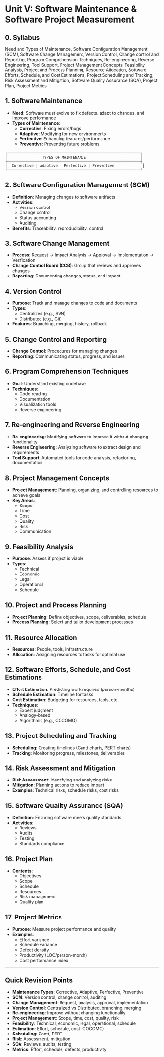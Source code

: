 # Unit V: Software Maintenance & Software Project Measurement

## 0. Syllabus
Need and Types of Maintenance, Software Configuration Management (SCM), Software Change Management, Version Control, Change control and Reporting, Program Comprehension Techniques, Re-engineering, Reverse Engineering, Tool Support. Project Management Concepts, Feasibility Analysis, Project and Process Planning, Resource Allocation, Software Efforts, Schedule, and Cost Estimations, Project Scheduling and Tracking, Risk Assessment and Mitigation, Software Quality Assurance (SQA), Project Plan, Project Metrics

## 1. Software Maintenance
- **Need**: Software must evolve to fix defects, adapt to changes, and improve performance
- **Types of Maintenance**:
  - **Corrective**: Fixing errors/bugs
  - **Adaptive**: Modifying for new environments
  - **Perfective**: Enhancing features/performance
  - **Preventive**: Preventing future problems

```
┌─────────────────────────────────────────────────────────────┐
│                TYPES OF MAINTENANCE                         │
├─────────────────────────────────────────────────────────────┤
│  Corrective | Adaptive | Perfective | Preventive             │
└─────────────────────────────────────────────────────────────┘
```

## 2. Software Configuration Management (SCM)
- **Definition**: Managing changes to software artifacts
- **Activities**:
  - Version control
  - Change control
  - Status accounting
  - Auditing
- **Benefits**: Traceability, reproducibility, control

## 3. Software Change Management
- **Process**: Request → Impact Analysis → Approval → Implementation → Verification
- **Change Control Board (CCB)**: Group that reviews and approves changes
- **Reporting**: Documenting changes, status, and impact

## 4. Version Control
- **Purpose**: Track and manage changes to code and documents
- **Types**:
  - Centralized (e.g., SVN)
  - Distributed (e.g., Git)
- **Features**: Branching, merging, history, rollback

## 5. Change Control and Reporting
- **Change Control**: Procedures for managing changes
- **Reporting**: Communicating status, progress, and issues

## 6. Program Comprehension Techniques
- **Goal**: Understand existing codebase
- **Techniques**:
  - Code reading
  - Documentation
  - Visualization tools
  - Reverse engineering

## 7. Re-engineering and Reverse Engineering
- **Re-engineering**: Modifying software to improve it without changing functionality
- **Reverse Engineering**: Analyzing software to extract design and requirements
- **Tool Support**: Automated tools for code analysis, refactoring, documentation

## 8. Project Management Concepts
- **Project Management**: Planning, organizing, and controlling resources to achieve goals
- **Key Areas**:
  - Scope
  - Time
  - Cost
  - Quality
  - Risk
  - Communication

## 9. Feasibility Analysis
- **Purpose**: Assess if project is viable
- **Types**:
  - Technical
  - Economic
  - Legal
  - Operational
  - Schedule

## 10. Project and Process Planning
- **Project Planning**: Define objectives, scope, deliverables, schedule
- **Process Planning**: Select and tailor development processes

## 11. Resource Allocation
- **Resources**: People, tools, infrastructure
- **Allocation**: Assigning resources to tasks for optimal use

## 12. Software Efforts, Schedule, and Cost Estimations
- **Effort Estimation**: Predicting work required (person-months)
- **Schedule Estimation**: Timeline for tasks
- **Cost Estimation**: Budgeting for resources, tools, etc.
- **Techniques**:
  - Expert judgment
  - Analogy-based
  - Algorithmic (e.g., COCOMO)

## 13. Project Scheduling and Tracking
- **Scheduling**: Creating timelines (Gantt charts, PERT charts)
- **Tracking**: Monitoring progress, milestones, deliverables

## 14. Risk Assessment and Mitigation
- **Risk Assessment**: Identifying and analyzing risks
- **Mitigation**: Planning actions to reduce impact
- **Examples**: Technical risks, schedule risks, cost risks

## 15. Software Quality Assurance (SQA)
- **Definition**: Ensuring software meets quality standards
- **Activities**:
  - Reviews
  - Audits
  - Testing
  - Standards compliance

## 16. Project Plan
- **Contents**:
  - Objectives
  - Scope
  - Schedule
  - Resources
  - Risk management
  - Quality plan

## 17. Project Metrics
- **Purpose**: Measure project performance and quality
- **Examples**:
  - Effort variance
  - Schedule variance
  - Defect density
  - Productivity (LOC/person-month)
  - Cost performance index

---

## Quick Revision Points

- **Maintenance Types**: Corrective, Adaptive, Perfective, Preventive
- **SCM**: Version control, change control, auditing
- **Change Management**: Request, analysis, approval, implementation
- **Version Control**: Centralized vs Distributed, branching, merging
- **Re-engineering**: Improve without changing functionality
- **Project Management**: Scope, time, cost, quality, risk
- **Feasibility**: Technical, economic, legal, operational, schedule
- **Estimation**: Effort, schedule, cost (COCOMO)
- **Scheduling**: Gantt, PERT
- **Risk**: Assessment, mitigation
- **SQA**: Reviews, audits, testing
- **Metrics**: Effort, schedule, defects, productivity 